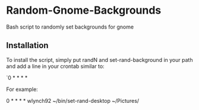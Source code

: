Random-Gnome-Backgrounds
========================

Bash script to randomly set backgrounds for gnome

Installation
--------------
To install the script, simply put randN and set-rand-background in your path and add a line in your crontab similar to:

`0 * * * * <user> <location of set-rand-desktop> <background folder>

For example:

0 * * * * wlynch92 ~/bin/set-rand-desktop ~/Pictures/


